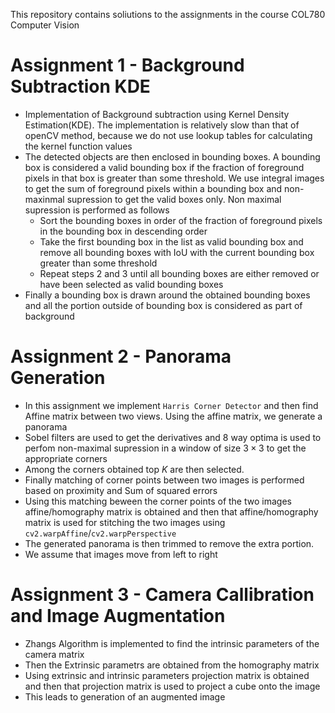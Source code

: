 This repository contains soliutions to the assignments in the course COL780 Computer Vision
# Assignment 1 - Background Subtraction KDE
- Implementation of Background subtraction using Kernel Density Estimation(KDE). The implementation is relatively slow than that of openCV method, because we do not use lookup tables for calculating the kernel function values
- The detected objects are then enclosed in bounding boxes. A bounding box is considered a valid bounding box if the fraction of foreground pixels in that box is greater than some threshold. We use integral images to get the sum of foreground pixels within a bounding box and non-maxinmal supression to get the valid boxes only. Non maximal supression is performed as follows
    - Sort the bounding boxes in order of the fraction of foreground pixels in the bounding box in descending order
    - Take the first bounding box in the list as valid bounding box and remove all bounding boxes with IoU with the current bounding box greater than some threshold
    - Repeat steps 2 and 3 until all bounding boxes are either removed or have been selected as valid bounding boxes
- Finally a bounding box is drawn around the obtained bounding boxes and all the portion outside of bounding box is considered as part of background

# Assignment 2 - Panorama Generation
- In this assignment we implement ``Harris Corner Detector`` and then find Affine matrix between two views. Using the affine matrix, we generate a panorama
- Sobel filters are used to get the derivatives and 8 way optima is used to perfom non-maximal supression in a window of size $3\times3$ to get the appropriate corners
- Among the corners obtained top $K$ are then selected.
- Finally matching of corner points between two images is performed based on proximity and Sum of squared errors
- Using this matching beween the corner points of the two images affine/homography matrix is obtained and then that affine/homography matrix is used for stitching the two images using ``cv2.warpAffine``/``cv2.warpPerspective``
- The generated panorama is then trimmed to remove the extra portion.
- We assume that images move from left to right
# Assignment 3 - Camera Callibration and Image Augmentation
- Zhangs Algorithm is implemented to find the intrinsic parameters of the camera matrix
- Then the Extrinsic parametrs are obtained from the homography matrix
- Using extrinsic and intrinsic parameters projection matrix is obtained and then that projection matrix is used to project a cube onto the image
- This leads to generation of an augmented image
